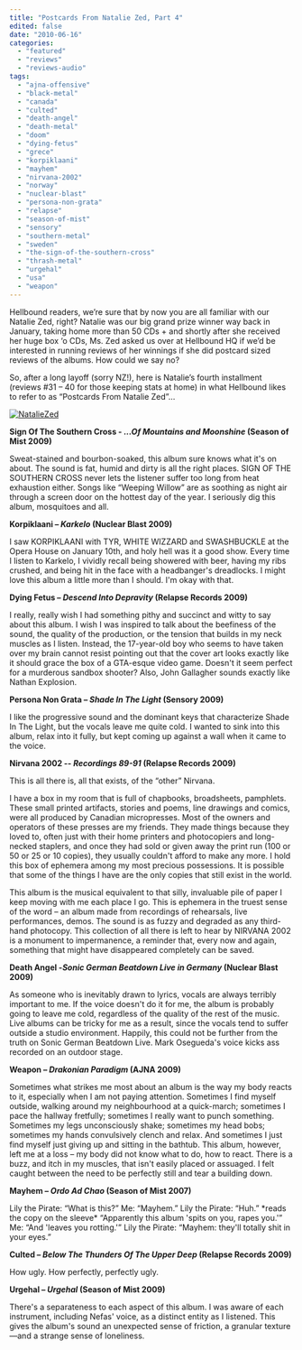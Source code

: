 ```yaml
---
title: "Postcards From Natalie Zed, Part 4"
edited: false
date: "2010-06-16"
categories:
  - "featured"
  - "reviews"
  - "reviews-audio"
tags:
  - "ajna-offensive"
  - "black-metal"
  - "canada"
  - "culted"
  - "death-angel"
  - "death-metal"
  - "doom"
  - "dying-fetus"
  - "grece"
  - "korpiklaani"
  - "mayhem"
  - "nirvana-2002"
  - "norway"
  - "nuclear-blast"
  - "persona-non-grata"
  - "relapse"
  - "season-of-mist"
  - "sensory"
  - "southern-metal"
  - "sweden"
  - "the-sign-of-the-southern-cross"
  - "thrash-metal"
  - "urgehal"
  - "usa"
  - "weapon"
---
```


Hellbound readers, we’re sure that by now you are all familiar with our Natalie Zed, right? Natalie was our big grand prize winner way back in January, taking home more than 50 CDs + and shortly after she received her huge box ‘o CDs, Ms. Zed asked us over at Hellbound HQ if we’d be interested in running reviews of her winnings if she did postcard sized reviews of the albums. How could we say no?

So, after a long layoff (sorry NZ!), here is Natalie’s fourth installment (reviews #31 – 40 for those keeping stats at home) in what Hellbound likes to refer to as “Postcards From Natalie Zed”…

[![NatalieZed](http://www.hellbound.ca/wp-content/uploads/2010/03/NatalieZed-225x300.jpg)](http://www.hellbound.ca/wp-content/uploads/2010/03/NatalieZed.jpg)

**Sign Of The Southern Cross - _...Of Mountains and Moonshine_ (Season of Mist 2009)**

Sweat-stained and bourbon-soaked, this album sure knows what it's on about. The sound is fat, humid and dirty is all the right places. SIGN OF THE SOUTHERN CROSS never lets the listener suffer too long from heat exhaustion either. Songs like “Weeping Willow” are as soothing as night air through a screen door on the hottest day of the year. I seriously dig this album, mosquitoes and all.

**Korpiklaani – _Karkelo_ (Nuclear Blast 2009)**

I saw KORPIKLAANI with TYR, WHITE WIZZARD and SWASHBUCKLE at the Opera House on January 10th, and holy hell was it a good show. Every time I listen to Karkelo, I vividly recall being showered with beer, having my ribs crushed, and being hit in the face with a headbanger's dreadlocks. I might love this album a little more than I should. I'm okay with that.

**Dying Fetus – _Descend Into Depravity_ (Relapse Records 2009)**

I really, really wish I had something pithy and succinct and witty to say about this album. I wish I was inspired to talk about the beefiness of the sound, the quality of the production, or the tension that builds in my neck muscles as I listen. Instead, the 17-year-old boy who seems to have taken over my brain cannot resist pointing out that the cover art looks exactly like it should grace the box of a GTA-esque video game. Doesn't it seem perfect for a murderous sandbox shooter? Also, John Gallagher sounds exactly like Nathan Explosion.

**Persona Non Grata – _Shade In The Light_ (Sensory 2009)**

I like the progressive sound and the dominant keys that characterize Shade In The Light, but the vocals leave me quite cold. I wanted to sink into this album, relax into it fully, but kept coming up against a wall when it came to the voice.

**Nirvana 2002 -- _Recordings 89-91_ (Relapse Records 2009)**

This is all there is, all that exists, of the “other” Nirvana.

I have a box in my room that is full of chapbooks, broadsheets, pamphlets. These small printed artifacts, stories and poems, line drawings and comics, were all produced by Canadian micropresses. Most of the owners and operators of these presses are my friends. They made things because they loved to, often just with their home printers and photocopiers and long-necked staplers, and once they had sold or given away the print run (100 or 50 or 25 or 10 copies), they usually couldn't afford to make any more. I hold this box of ephemera among my most precious possessions. It is possible that some of the things I have are the only copies that still exist in the world.

This album is the musical equivalent to that silly, invaluable pile of paper I keep moving with me each place I go. This is ephemera in the truest sense of the word – an album made from recordings of rehearsals, live performances, demos. The sound is as fuzzy and degraded as any third-hand photocopy. This collection of all there is left to hear by NIRVANA 2002 is a monument to impermanence, a reminder that, every now and again, something that might have disappeared completely can be saved.

**Death Angel -_Sonic German Beatdown Live in Germany_ (Nuclear Blast 2009)**

As someone who is inevitably drawn to lyrics, vocals are always terribly important to me. If the voice doesn't do it for me, the album is probably going to leave me cold, regardless of the quality of the rest of the music. Live albums can be tricky for me as a result, since the vocals tend to suffer outside a studio environment. Happily, this could not be further from the truth on Sonic German Beatdown Live. Mark Osegueda's voice kicks ass recorded on an outdoor stage.

**Weapon – _Drakonian Paradigm_ (AJNA 2009)**

Sometimes what strikes me most about an album is the way my body reacts to it, especially when I am not paying attention. Sometimes I find myself outside, walking around my neighbourhood at a quick-march; sometimes I pace the hallway fretfully; sometimes I really want to punch something. Sometimes my legs unconsciously shake; sometimes my head bobs; sometimes my hands convulsively clench and relax. And sometimes I just find myself just giving up and sitting in the bathtub. This album, however, left me at a loss – my body did not know what to do, how to react. There is a buzz, and itch in my muscles, that isn't easily placed or assuaged. I felt caught between the need to be perfectly still and tear a building down.

**Mayhem – _Ordo Ad Chao_ (Season of Mist 2007)**

Lily the Pirate: “What is this?” Me: “Mayhem.” Lily the Pirate: “Huh.” \*reads the copy on the sleeve\* “Apparently this album 'spits on you, rapes you.'” Me: “And 'leaves you rotting.'” Lily the Pirate: “Mayhem: they'll totally shit in your eyes.”

**Culted – _Below The Thunders Of The Upper Deep_ (Relapse Records 2009)**

How ugly. How perfectly, perfectly ugly.

**Urgehal – _Urgehal_ (Season of Mist 2009)**

There's a separateness to each aspect of this album. I was aware of each instrument, including Nefas' voice, as a distinct entity as I listened. This gives the album's sound an unexpected sense of friction, a granular texture—and a strange sense of loneliness.

